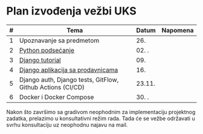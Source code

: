 # Plan izvođenja vežbi UKS 

| #   | Tema                                                                                                               | Datum    | Napomena |
| --- | ---                                                                                                                | ---      | ---      |
| 1   | Upoznavanje sa predmetom                                                                                           | 26.      |          |
| 2   | [Python podsećanje](https://github.com/vladaindjic/SOK-2022-2023/tree/master/01-python-recap)                      | 02.    . |          |
| 3   | [Django tutorial](https://docs.djangoproject.com/en/4.1/intro/tutorial01/)                                         | 09.      |          |
| 4   | [Django aplikacija sa prodavnicama](https://github.com/vladaindjic/SOK-2022-2023/tree/master/08-django-prodavnice) | 16.      |          |
| 5   | Django auth, Django tests, GitFlow, Github Actions (CI/CD)                                                         | 23.11.   |          |
| 6   | Docker i Docker Compose                                                                                            | 30.    . |          |

Nakon što završimo sa gradivom neophodnim za implementaciju projektnog zadatka,
prelazimo u konsultativni režim rada.
Tada će se vežbe održavati u svrhu konsultaciju uz neophodnu najavu na mail.
